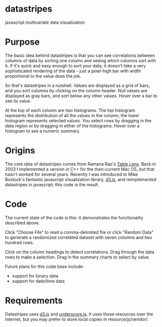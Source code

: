 datastripes
===========

javascript multivariate data visualization

# Purpose

The basic idea behind datastripes is that you can see correlations between columns of data by sorting one column and seeing which columns sort with it.  If it's quick and easy enough to sort your data, it doesn't take a very sophisticated rendering of the data - just a pixel-high bar with width proportional to the value does the job.

So that's datastripes in a nutshell.  Values are displayed as a grid of bars, and you sort columns by clicking on the column header.  Null values are displayed as gray bars, and sort below any other values.  Hover over a bar to see its value.

At the top of each column are two histograms. The top histogram represents the distribution of all the values in the column; the lower histogram represents selected values.  You select rows by dragging in the data region or by dragging in either of the histograms.  Hover over a histogram to see a numeric summary.

# Origins

The core idea of datastripes comes from Ramana Rao's [Table Lens](http://www.ramanarao.com/papers/tablelens-chi94.pdf).  Back in 2003 I implemented a version in C++ for the then-current Mac OS, but that hasn't worked for several years.  Recently I was introduced to Mike Bostock's fantastic javascript visualization library, [d3.js](http://d3js.org/), and reimplemented datastripes in javascript; this code is the result.

# Code

The current state of the code is this: it demonstrates the functionality described above.  

Click "Choose File" to read a comma-delimited file or click "Random Data" to generate a randomized correlated dataset with seven columns and two hundred rows.

Click on the column headings to detect correlations.  Drag through the data rows to make a selection.  Drag in the summary charts to select by value.


Future plans for this code base include:
 - support for binary data
 - support for date/time data

# Requirements

Datastripes uses [d3.js](https://github.com/mbostock/d3/releases) and [underscore.js](http://underscorejs.org/).  It uses those resources over the internet, but you may prefer to store local copies in resource/js/vendor/.

